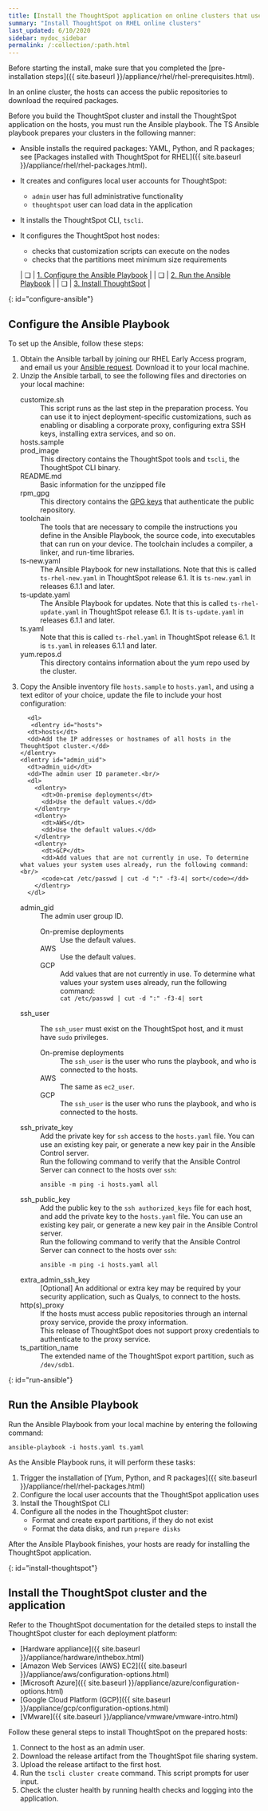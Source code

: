 ```yaml
---
title: [Install the ThoughtSpot application on online clusters that use RHEL]
summary: "Install ThoughtSpot on RHEL online clusters"
last_updated: 6/10/2020
sidebar: mydoc_sidebar
permalink: /:collection/:path.html
---
```

Before starting the install, make sure that you completed the [pre-installation steps]({{ site.baseurl }}/appliance/rhel/rhel-prerequisites.html).

In an online cluster, the hosts can access the public repositories to download the required packages.

Before you build the ThoughtSpot cluster and install the ThoughtSpot application on the hosts, you must run the Ansible playbook. The TS Ansible playbook prepares your clusters in the following manner:

- Ansible installs the required packages: YAML, Python, and R packages; see [Packages installed with ThoughtSpot for RHEL]({{ site.baseurl }}/appliance/rhel/rhel-packages.html).
- It creates and configures local user accounts for ThoughtSpot:
   - `admin` user has full administrative functionality
   - `thoughtspot` user can load data in the application
- It installs the ThoughtSpot CLI, `tscli`.
- It configures the ThoughtSpot host nodes:
   - checks that customization scripts can execute on the nodes
   - checks that the partitions meet minimum size requirements

   | &#10063; | [1. Configure the Ansible Playbook](#configure-ansible) |
   | &#10063; | [2. Run the Ansible Playbook](#run-ansible) |
   | &#10063; | [3. Install ThoughtSpot](#install-thoughtspot) |


{: id="configure-ansible"}
## Configure the Ansible Playbook

To set up the Ansible, follow these steps:

<ol>
  <li>Obtain the Ansible tarball by joining our RHEL Early Access program, and email us your <a href="mailto:early_access@thoughtspot.com?subject=RHEL%20Early%20Access%20Program%20Ansible%20File%20Request" target="_blank">Ansible request</a>. Download it to your local machine.</li>

  <li>Unzip the Ansible tarball, to see the following files and directories on your local machine:<br/>
   <dl>
    <dlentry>
      <dt>customize.sh</dt>
      <dd>This script runs as the last step in the preparation process. You can use it to inject deployment-specific customizations, such as enabling or disabling a corporate proxy, configuring extra SSH keys, installing extra services, and so on.</dd>
    </dlentry>
    <dlentry>
      <dt>hosts.sample</dt>
      <dd></dd>
    </dlentry>
    <dlentry>
      <dt>prod_image</dt>
      <dd>This directory contains the ThoughtSpot tools and <code>tscli</code>, the ThoughtSpot CLI binary.</dd>
    </dlentry>
    <dlentry>
      <dt>README.md</dt>
      <dd>Basic information for the unzipped file</dd>
    </dlentry>
    <dlentry>
      <dt>rpm_gpg</dt>
      <dd>This directory contains the <a href="https://access.redhat.com/documentation/en-us/red_hat_network/5.0.0/html/client_configuration_guide/ch-gpg-keys" target="_blank">GPG keys</a> that authenticate the public repository.</dd>
    </dlentry>
    <dlentry>
      <dt>toolchain</dt>
      <dd>The tools that are necessary to compile the instructions you define in the Ansible Playbook, the source code, into executables that can run on your device. The toolchain includes a compiler, a linker, and run-time libraries.</dd>
    </dlentry>
    <dlentry>
      <dt>ts-new.yaml</dt>
      <dd>The Ansible Playbook for new installations. Note that this is called <code>ts-rhel-new.yaml</code> in ThoughtSpot release 6.1. It is <code>ts-new.yaml</code> in releases 6.1.1 and later.</dd>
    </dlentry>
    <dlentry>
      <dt>ts-update.yaml</dt>
      <dd>The Ansible Playbook for updates. Note that this is called <code>ts-rhel-update.yaml</code> in ThoughtSpot release 6.1. It is <code>ts-update.yaml</code> in releases 6.1.1 and later.</dd>
    </dlentry>
    <dlentry>
      <dt>ts.yaml</dt>
      <dd>Note that this is called <code>ts-rhel.yaml</code> in ThoughtSpot release 6.1. It is <code>ts.yaml</code> in releases 6.1.1 and later.</dd>
    </dlentry>
    <dlentry>
      <dt>yum.repos.d</dt>
      <dd>This directory contains information about the yum repo used by the cluster.</dd>
    </dlentry>
  </dl>
  </li>

  <li>Copy the Ansible inventory file <code>hosts.sample</code> to <code>hosts.yaml</code>, and using a text editor of your choice, update the file to include your host configuration:<br/>

      <dl>
       <dlentry id="hosts">
      <dt>hosts</dt>
      <dd>Add the IP addresses or hostnames of all hosts in the ThoughtSpot cluster.</dd>
    </dlentry>
    <dlentry id="admin_uid">
      <dt>admin_uid</dt>
      <dd>The admin user ID parameter.<br/>
      <dl>
        <dlentry>
          <dt>On-premise deployments</dt>
          <dd>Use the default values.</dd>
        </dlentry>
        <dlentry>
          <dt>AWS</dt>
          <dd>Use the default values.</dd>
        </dlentry>
        <dlentry>
          <dt>GCP</dt>
          <dd>Add values that are not currently in use. To determine what values your system uses already, run the following command:<br/>
          <code>cat /etc/passwd | cut -d ":" -f3-4| sort</code></dd>
        </dlentry>
      </dl>
</dd>
    </dlentry>
    <dlentry id="admin-gid">
      <dt>admin_gid</dt>
      <dd>The admin user group ID.<br/>
      <dl>
        <dlentry>
          <dt>On-premise deployments</dt>
          <dd>Use the default values.</dd>
        </dlentry>
        <dlentry>
          <dt>AWS</dt>
          <dd>Use the default values.</dd>
        </dlentry>
        <dlentry>
          <dt>GCP</dt>
          <dd>Add values that are not currently in use. To determine what values your system uses already, run the following command:<br/>
          <code>cat /etc/passwd | cut -d ":" -f3-4| sort</code></dd>
        </dlentry>
      </dl>
</dd>
    </dlentry>
    <dlentry id="ssh_user">
      <dt>ssh_user</dt>
      <dd><p>The <code>ssh_user</code> must exist on the ThoughtSpot host, and it must have <code>sudo</code> privileges.</p>
      <dl>
      <dlentry>
        <dt>On-premise deployments</dt>
        <dd>The <code>ssh_user</code> is the user who runs the playbook, and who is connected to the hosts.</dd>
      </dlentry>
      <dlentry>
        <dt>AWS</dt>
        <dd>The same as <code>ec2_user</code>.</dd>
      </dlentry>
      <dlentry>
        <dt>GCP</dt>
        <dd>The <code>ssh_user</code> is the user who runs the playbook, and who is connected to the hosts.</dd>
      </dlentry>
      </dl>
</dd>
    </dlentry>
    <dlentry id="ssh_private_key">
      <dt>ssh_private_key</dt>
      <dd>Add the private key for <code>ssh</code> access to the <code>hosts.yaml</code> file. You can use an existing key pair, or generate a new key pair in the Ansible Control server.<br/>
      Run the following command to verify that the Ansible Control Server can connect to the hosts over <code>ssh</code>:<br/><pre><code>ansible -m ping -i hosts.yaml all</code></pre></dd>
    </dlentry>
    <dlentry id="ssh_public_key">
      <dt>ssh_public_key</dt>
      <dd>Add the public key to the <code>ssh authorized_keys</code> file for each host, and add the private key to the <code>hosts.yaml</code> file. You can use an existing key pair, or generate a new key pair in the Ansible Control server.<br/>
      Run the following command to verify that the Ansible Control Server can connect to the hosts over <code>ssh</code>:<br/><pre><code>ansible -m ping -i hosts.yaml all</code></pre></dd>
    </dlentry>
    <dlentry id="extra_admin_ssh_key">
      <dt>extra_admin_ssh_key</dt>
      <dd>[Optional] An additional or extra key may be required by your security application, such as Qualys, to connect to the hosts.</dd>
    </dlentry>
    <dlentry id="http(s)_proxy">
      <dt>http(s)_proxy</dt>
      <dd>If the hosts must access public repositories through an internal proxy service, provide the proxy information.<br/>
      This release of ThoughtSpot does not support proxy credentials to authenticate to the proxy service.</dd>
    </dlentry>  
    <dlentry id="ts_partition_name">
      <dt>ts_partition_name</dt>
      <dd>The extended name of the ThoughtSpot export partition, such as <code>/dev/sdb1</code>.</dd>
    </dlentry>
  </dl>
  </li>
</ol>

{: id="run-ansible"}
## Run the Ansible Playbook

Run the Ansible Playbook from your local machine by entering the following command:

```
ansible-playbook -i hosts.yaml ts.yaml
```

As the Ansible Playbook runs, it will perform these tasks:

  1. Trigger the installation of [Yum, Python, and R packages]({{ site.baseurl }}/appliance/rhel/rhel-packages.html)
  2. Configure the local user accounts that the ThoughtSpot application uses
  3. Install the ThoughtSpot CLI
  4. Configure all the nodes in the ThoughtSpot cluster:
     - Format and create export partitions, if they do not exist
     - Format the data disks, and run `prepare disks`

After the Ansible Playbook finishes, your hosts are ready for installing the ThoughtSpot application.

{: id="install-thoughtspot"}
## Install the ThoughtSpot cluster and the application

Refer to the ThoughtSpot documentation for the detailed steps to install the ThoughtSpot cluster for each deployment platform:

- [Hardware appliance]({{ site.baseurl }}/appliance/hardware/inthebox.html)
- [Amazon Web Services (AWS) EC2]({{ site.baseurl }}/appliance/aws/configuration-options.html)
- [Microsoft Azure]({{ site.baseurl }}/appliance/azure/configuration-options.html)
- [Google Cloud Platform (GCP)]({{ site.baseurl }}/appliance/gcp/configuration-options.html)
- [VMware]({{ site.baseurl }}/appliance/vmware/vmware-intro.html)

Follow these general steps to install ThoughtSpot on the prepared hosts:

1. Connect to the host as an admin user.
1. Download the release artifact from the ThoughtSpot file sharing system.
2. Upload the release artifact to the first host.
3. Run the `tscli cluster create` command. This script prompts for user input.
4. Check the cluster health by running health checks and logging into the application.
